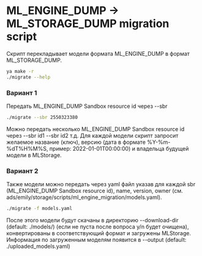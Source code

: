 # ML_ENGINE_DUMP -> ML_STORAGE_DUMP migration script

Скрипт перекладывает модели формата ML_ENGINE_DUMP в формат ML_STORAGE_DUMP.

```bash
ya make -r
./migrate --help
```

### Вариант 1

Передать ML_ENGINE_DUMP Sandbox resource id через --sbr

```bash
./migrate --sbr 2550323380
```

Можно передать несколько ML_ENGINE_DUMP Sandbox resource id через --sbr id1 --sbr id2 т.д.
Для каждой модели скрипт запросит желаемое название (ключ), версию
(дата в формате %Y-%m-%dT%H%M%S, пример: 2022-01-01T00:00:00) и владельца будущей модели в MLStorage.

### Вариант 2

Также модели можно передать через yaml файл указав для каждой
sbr (ML_ENGINE_DUMP Sandbox resource id), name, version, owner
(см. ads/emily/storage/scripts/ml_engine_migration/models.yaml).

```bash
./migrate -f models.yaml
```

После этого модели будут скачаны в директорию --download-dir (default: ./models/)
(если не пуста после вопроса y/n будет очищена),
конвертированы в соответствующий формат и загружены MLStorage.
Информация по загруженным моделям появится в --output (default: ./uploaded_models.yaml)
